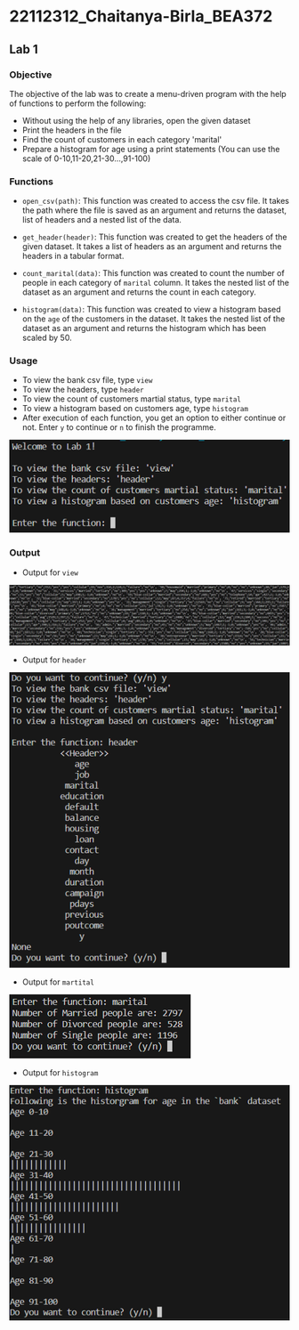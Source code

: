 # 22112312_Chaitanya-Birla_BEA372

## Lab 1

### Objective
The objective of the lab was to create a menu-driven program with the help of functions to perform the following:
* Without using the help of any libraries, open the given dataset
* Print the headers in the file
* Find the count of customers in each category 'marital'
* Prepare a histogram for age using a print statements (You can use the scale  of 0-10,11-20,21-30...,91-100)

### Functions
* `open_csv(path)`: This function was created to access the csv file. It takes the path where the file is saved as an argument and returns the dataset, list of headers and a nested list of the data.

* `get_header(header)`: This function was created to get the headers of the given dataset. It takes a list of headers as an argument and returns the headers in a tabular format.

* `count_marital(data)`: This function was created to count the number of people in each category of `marital` column. It takes the nested list of the dataset as an argument and returns the count in each category.

* `histogram(data)`: This function was created to view a histogram based on the `age` of the customers in the dataset. It takes the nested list of the dataset as an argument and returns the histogram which has been scaled by 50.

### Usage
* To view the bank csv file, type `view`
* To view the headers, type `header`
* To view the count of customers martial status, type `marital`
* To view a histogram based on customers age, type `histogram`
* After execution of each function, you get an option to either continue or not. Enter `y` to continue or `n` to finish the programme.

![Alt text](image.png)

### Output
* Output for `view`

![Alt text](image-1.png)

* Output for `header`

![Alt text](image-2.png)

* Output for `martital`

![Alt text](image-3.png)

* Output for `histogram`

![Alt text](image-4.png)
